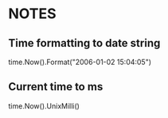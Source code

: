 # NOTES

## Time formatting to date string

time.Now().Format("2006-01-02 15:04:05")

## Current time to ms

time.Now().UnixMilli()
